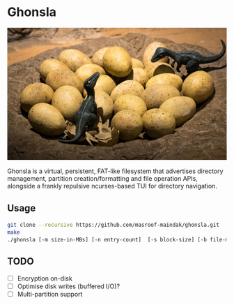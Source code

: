 # Ghonsla

![dinosaur-eggs](.github/assets/dinosaur-eggs.jpg)

Ghonsla is a virtual, persistent, FAT-like filesystem that advertises directory management, partition creation/formatting and file operation APIs, alongside a frankly repulsive ncurses-based TUI for directory navigation.

## Usage

```bash
git clone --recursive https://github.com/masroof-maindak/ghonsla.git
make
./ghonsla [-m size-in-MBs] [-n entry-count]  [-s block-size] [-b file-max-block-count]
```

## TODO

- [ ] Encryption on-disk
- [ ] Optimise disk writes (buffered I/O)?
- [ ] Multi-partition support
